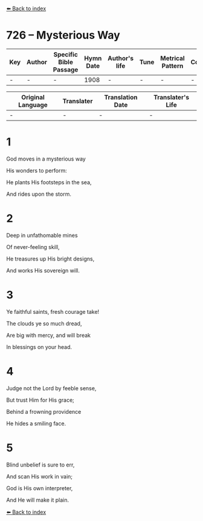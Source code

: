 [⬅️ Back to index](../README.md)

# 726 – Mysterious Way

Key | Author   | Specific Bible Passage     |Hymn Date |Author's life |Tune |Metrical Pattern   |Composer/Source
-- | --------- | ---------------------------|----------|--------------|-----|-------------------|-------------  
- |- |- |1908 |- |- |- |-

Original Language | Translater | Translation Date   | Translater's Life  
----------------- | --------- | --------------------|-------------     
\- |- |- |-




# 1

God moves in a mysterious way

His wonders to perform:

He plants His footsteps in the sea,

And rides upon the storm.



# 2

Deep in unfathomable mines

Of never-feeling skill,

He treasures up His bright designs,

And works His sovereign will.



# 3

Ye faithful saints, fresh courage take!

The clouds ye so much dread,

Are big with mercy, and will break

In blessings on your head.



# 4

Judge not the Lord by feeble sense,

But trust Him for His grace;

Behind a frowning providence

He hides a smiling face.



# 5

Blind unbelief is sure to err,

And scan His work in vain;

God is His own interpreter,

And He will make it plain.



[⬅️ Back to index](../README.md)
